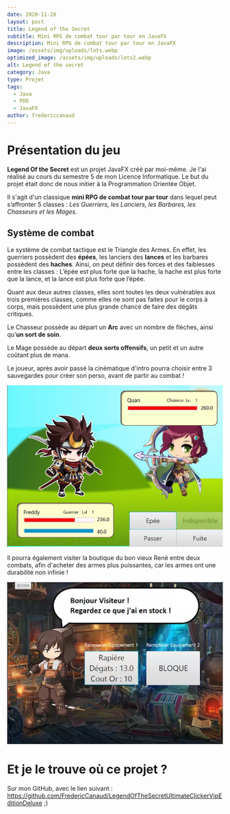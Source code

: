 ```yaml
---
date: 2020-11-28
layout: post
title: Legend of the Secret
subtitle: Mini RPG de combat tour par tour en JavaFX
description: Mini RPG de combat tour par tour en JavaFX
image: /assets/img/uploads/lots.webp
optimized_image: /assets/img/uploads/lots2.webp
alt: Legend of the secret
category: Java
type: Projet
tags:
  - Java
  - POO
  - JavaFX
author: fredericcanaud
---
```


# Présentation du jeu

**Legend Of the Secret** est un projet JavaFX créé par moi-même. Je l'ai réalisé au cours du semestre 5 de mon Licence Informatique. Le but du projet était donc de nous initier à la Programmation Orientée Objet.

Il s'agit d'un classique **mini RPG de combat tour par tour** dans lequel peut s’affronter 5 classes : *Les Guerriers, les Lanciers, les Barbares, les Chasseurs et les Mages*.

## Système de combat

Le système de combat tactique est le Triangle des Armes. En effet, les guerriers possèdent des **épées**, les lanciers des **lances** et les barbares possèdent des **haches**.
Ainsi, on peut définir des forces et des faiblesses entre les classes : L’épée est plus forte que la hache, la hache est plus forte que la lance, et la lance est plus forte que l’épée.

Quant aux deux autres classes, elles sont toutes les deux vulnérables aux trois premières classes, comme elles ne sont pas faites pour le corps à corps, mais possèdent une plus grande chance de faire des dégâts critiques. 

Le Chasseur possède au départ un **Arc** avec un nombre de flèches, ainsi qu’**un sort de soin**. 

Le Mage possède au départ **deux sorts offensifs**, un petit et un autre coûtant plus de mana.

Le joueur, après avoir passé la cinématique d'intro pourra choisir entre 3 sauvegardes pour créer son perso, avant de partir au combat !

![Combat](/assets/img/uploads/lots3.webp)

Il pourra également visiter la boutique du bon vieux René entre deux combats, afin d'acheter des armes plus puissantes, car les armes ont une durabilité non infinie !

![Combat](/assets/img/uploads/lots4.webp)

# Et je le trouve où ce projet ?

Sur mon GitHub, avec le lien suivant : <a href="https://github.com/FredericCanaud/LegendOfTheSecretUltimateClickerVipEditionDeluxe"> https://github.com/FredericCanaud/LegendOfTheSecretUltimateClickerVipEditionDeluxe </a> ;)
